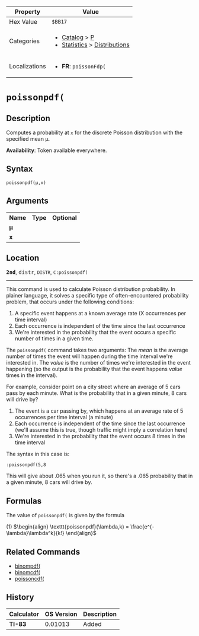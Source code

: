 | Property      | Value |
|---------------|-------|
| Hex Value     | `$BB17`|
| Categories    | <ul><li>[Catalog](<../categories/Catalog.md>) > [P](<../categories/Catalog.md#P>)</li><li>[Statistics](<../categories/Statistics.md>) > [Distributions](<../categories/Statistics.md#Distributions>)</li></ul> |
| Localizations | <ul><li><b>FR</b>: `poissonFdp(`</li></ul> |

# `poissonpdf(`

## Description
Computes a probability at `x` for the discrete Poisson distribution with the specified mean μ.


<b>Availability</b>: Token available everywhere.

## Syntax
`poissonpdf(μ,x)`

## Arguments
<table>
<tr><th>Name</th><th>Type</th><th>Optional</th></tr>

<tr><td><b>μ</b></td><td></td><td></td></tr>

<tr><td><b>x</b></td><td></td><td></td></tr>

</table>

## Location
<tt><kbd><b>2nd</b></kbd></tt>, <kbd>distr</kbd>, `DISTR`, `C:poissonpdf(`
<hr>

This command is used to calculate Poisson distribution probability. In plainer language, it solves a specific type of often-encountered probability problem, that occurs under the following conditions:

1.  A specific event happens at a known average rate (X occurrences per time interval)
2.  Each occurrence is independent of the time since the last occurrence
3.  We're interested in the probability that the event occurs a specific number of times in a given time.

The `poissonpdf(` command takes two arguments: The _mean_ is the average number of times the event will happen during the time interval we're interested in. The _value_ is the number of times we're interested in the event happening (so the output is the probability that the event happens _value_ times in the interval).

For example, consider point on a city street where an average of 5 cars pass by each minute. What is the probability that in a given minute, 8 cars will drive by?

1.  The event is a car passing by, which happens at an average rate of 5 occurrences per time interval (a minute)
2.  Each occurrence is independent of the time since the last occurrence (we'll assume this is true, though traffic might imply a correlation here)
3.  We're interested in the probability that the event occurs 8 times in the time interval

The syntax in this case is:

```ti-basic
:poissonpdf(5,8
```

  
This will give about .065 when you run it, so there's a .065 probability that in a given minute, 8 cars will drive by.

## Formulas

The value of `poissonpdf(` is given by the formula

(1) $`\begin{align} \texttt{poissonpdf}(\lambda,k) = \frac{e^{-\lambda}\lambda^k}{k!} \end{align}`$ 

## Related Commands

*   [binompdf(](/binompdf)
*   [binomcdf(](/binomcdf)
*   [poissoncdf(](/poissoncdf)

## History
| Calculator | OS Version | Description |
|------------|------------|-------------|
| <b>TI-83</b> | 0.01013 | Added |


